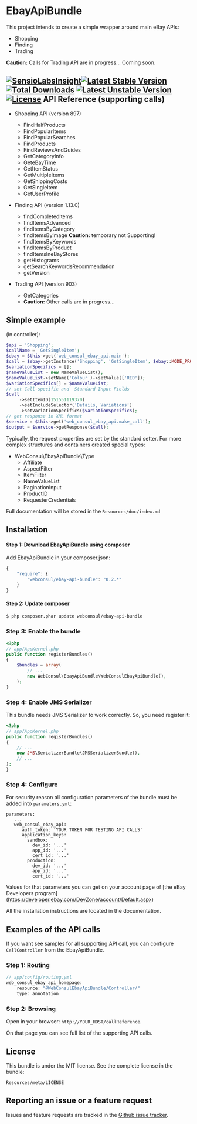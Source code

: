EbayApiBundle
=============

This project intends to create a simple wrapper around main eBay APIs:

* Shopping
* Finding
* Trading

**Caution:** Calls for Trading API are in progress... Coming soon.

[![SensioLabsInsight](https://insight.sensiolabs.com/projects/01150b13-24c6-44bc-8f27-ec61731e5c35/mini.png)](https://insight.sensiolabs.com/projects/01150b13-24c6-44bc-8f27-ec61731e5c35)[![Latest Stable Version](https://poser.pugx.org/webconsul/ebay-api-bundle/v/stable.svg)](https://packagist.org/packages/webconsul/ebay-api-bundle) [![Total Downloads](https://poser.pugx.org/webconsul/ebay-api-bundle/downloads.svg)](https://packagist.org/packages/webconsul/ebay-api-bundle) [![Latest Unstable Version](https://poser.pugx.org/webconsul/ebay-api-bundle/v/unstable.svg)](https://packagist.org/packages/webconsul/ebay-api-bundle) [![License](https://poser.pugx.org/webconsul/ebay-api-bundle/license.svg)](https://packagist.org/packages/webconsul/ebay-api-bundle)
API Reference (supporting calls)
--------------------------------

* Shopping API (version 897)
    * FindHalfProducts
    * FindPopularItems
    * FindPopularSearches
    * FindProducts
    * FindReviewsAndGuides
    * GetCategoryInfo
    * GeteBayTime
    * GetItemStatus
    * GetMultipleItems
    * GetShippingCosts
    * GetSingleItem
    * GetUserProfile

* Finding API (version 1.13.0)    
    * findCompletedItems
    * findItemsAdvanced
    * findItemsByCategory
    * findItemsByImage **Caution:** temporary not Supporting!
    * findItemsByKeywords
    * findItemsByProduct
    * findItemsIneBayStores
    * getHistograms
    * getSearchKeywordsRecommendation
    * getVersion

* Trading API (version 903)
    * GetCategories
    * **Caution:** Other calls are in progress...

Simple example
-------------

(in controller):

```php
$api = 'Shopping';
$callName = 'GetSingleItem';
$ebay = $this->get('web_consul_ebay_api.main');
$call = $ebay->getInstance('Shopping', 'GetSingleItem', $ebay::MODE_PRODUCT);
$variationSpecifics = [];
$nameValueList = new NameValueList();
$nameValueList->setName('Colour')->setValue(['RED']);
$variationSpecifics[] = $nameValueList;
// set Call-specific and  Standard Input Fields
$call
     ->setItemID(151551119370)
     ->setIncludeSelector('Details, Variations')
     ->setVariationSpecifics($variationSpecifics);
// get response in XML format     
$service = $this->get('web_consul_ebay_api.make_call');
$output = $service->getResponse($call);
```
Typically, the request properties are set by the standard setter.
For more complex structures and containers created special types:

*  WebConsul\EbayApiBundle\Type
    * Affiliate
    * AspectFilter
    * ItemFilter
    * NameValueList
    * PaginationInput
    * ProductID
    * RequesterCredentials

Full documentation will be stored in the `Resources/doc/index.md`

Installation
------------
#### Step 1: Download EbayApiBundle using composer
Add EbayApiBundle in your composer.json:
```js
{
    "require": {
        "webconsul/ebay-api-bundle": "0.2.*"
    }
}
```
#### Step 2: Update composer
``` bash
$ php composer.phar update webconsul/ebay-api-bundle
```
### Step 3: Enable the bundle

``` php
<?php
// app/AppKernel.php
public function registerBundles()
{
    $bundles = array(
        // ...
        new WebConsul\EbayApiBundle\WebConsulEbayApiBundle(),
    );
}
```
### Step 4: Enable JMS Serializer
This bundle needs JMS Serializer to work correctly. So, you need register it:
``` php
<?php
// app/AppKernel.php
public function registerBundles()
{
    // ...
    new JMS\SerializerBundle\JMSSerializerBundle(),
    // ...
);
}
```
### Step 4: Configure
For security reason all configuration parameters of the bundle must be added into `parameters.yml`:
```
parameters:
   ...
   web_consul_ebay_api:
      auth_token: 'YOUR TOKEN FOR TESTING API CALLS'
      application_keys:
        sandbox:
          dev_id: '...'
          app_id: '...'
          cert_id: '...'
        production:
          dev_id: '...'
          app_id: '...'
          cert_id: '...'
```
Values for that parameters you can get on your account page of [the eBay Developers program] (https://developer.ebay.com/DevZone/account/Default.aspx)

All the installation instructions are located in  the documentation.

Examples of the API calls
-----------------
If you want see samples for all supporting API call, you can configure `CallController` from the EbayApiBundle.
### Step 1: Routing
```js
// app/config/routing.yml
web_consul_ebay_api_homepage:
    resource: "@WebConsulEbayApiBundle/Controller/"
    type: annotation
```
### Step 2: Browsing
Open in your browser: `http://YOUR_HOST/callReference`.

On that page you can see full list of the supporting API calls.

License
-------
This bundle is under the MIT license. See the complete license in the bundle:

    Resources/meta/LICENSE

Reporting an issue or a feature request
---------------------------------------

Issues and feature requests are tracked in the [Github issue tracker](https://github.com/WebConsul/EbayApiBundle/issues).
